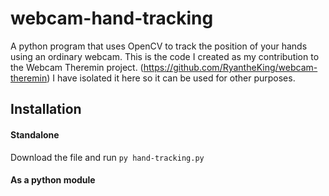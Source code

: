 # webcam-hand-tracking
A python program that uses OpenCV to track the position of your hands using an ordinary webcam.
This is the code I created as my contribution to the Webcam Theremin project. (https://github.com/RyantheKing/webcam-theremin)
I have isolated it here so it can be used for other purposes.

## Installation
#### Standalone
Download the file and run `py hand-tracking.py`

#### As a python module
